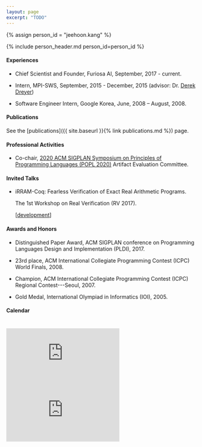 ```yaml
---
layout: page
excerpt: "TODO"
---
```


{% assign person_id = "jeehoon.kang" %}

{% include person_header.md person_id=person_id %}


#### Experiences

- Chief Scientist and Founder, Furiosa AI, September, 2017 - current.

- Intern, MPI-SWS, September, 2015 - December, 2015 (advisor: Dr. [Derek Dreyer](https://people.mpi-sws.org/~dreyer/))

- Software Engineer Intern, Google Korea, June, 2008 – August, 2008.


#### Publications

See the [publications]({{ site.baseurl }}{% link publications.md %}) page.


#### Professional Activities

- Co-chair, [2020 ACM SIGPLAN Symposium on Principles of Programming Languages (POPL 2020)](https://popl20.sigplan.org/) Artifact Evaluation Committee.


#### Invited Talks

- iRRAM-Coq: Fearless Verification of Exact Real Arithmetic Programs.

  The 1st Workshop on Real Verification (RV 2017).

  \[[development](https://github.com/jeehoonkang/iRRAM-coq)\]


#### Awards and Honors

- Distinguished Paper Award, ACM SIGPLAN conference on Programming Languages Design and Implementation (PLDI), 2017.

- 23rd place, ACM International Collegiate Programming Contest (ICPC) World Finals, 2008.

- Champion, ACM International Collegiate Programming Contest (ICPC) Regional Contest---Seoul, 2007.

- Gold Medal, International Olympiad in Informatics (IOI), 2005.

#### Calendar

<div class="responsive-iframe-container big-container">
    <iframe src="https://calendar.google.com/calendar/embed?showTitle=0&amp;showPrint=0&amp;mode=WEEK&amp&amp;wkst=1&amp;bgcolor=%23FFFFFF&amp;src=jeehoon.kang%40cp.kaist.ac.kr&amp;color=%23125A12&amp;ctz=Asia%2FSeoul" style="border-width:0; margin-top:15pt;" frameborder="0" scrolling="no"></iframe>
</div>
<div class="responsive-iframe-container small-container" style="height: 1000;">
    <iframe src="https://calendar.google.com/calendar/embed?showTitle=0&amp;showPrint=0&amp;mode=AGENDA&amp&amp;wkst=1&amp;bgcolor=%23FFFFFF&amp;src=jeehoon.kang%40cp.kaist.ac.kr&amp;color=%23125A12&amp;ctz=Asia%2FSeoul" style="border-width:0" frameborder="0" scrolling="no"></iframe>
</div>
